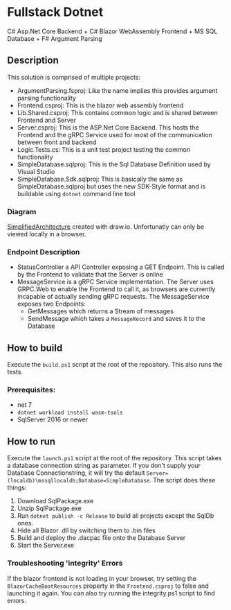 # Fullstack Dotnet

C# Asp.Net Core Backend + C# Blazor WebAssembly Frontend + MS SQL Database + F# Argument Parsing

## Description
This solution is comprised of multiple projects:
- ArgumentParsing.fsproj: Like the name implies this provides argument parsing functionality
- Frontend.csproj: This is the blazor web assembly frontend
- Lib.Shared.csproj: This contains common logic and is shared between Frontend and Server
- Server.csproj: This is the ASP.Net Core Backend. This hosts the Frontend and the gRPC Service used for most of the communication between front and backend
- Logic.Tests.cs: This is a unit test project testing the common functionality
- SimpleDatabase.sqlproj: This is the Sql Database Definition used by Visual Studio
- SimpleDatabase.Sdk.sqlproj: This is basically the same as SimpleDatabase.sqlproj but uses the new SDK-Style format and is buildable using `dotnet` command line tool

### Diagram
[SimplifiedArchitecture](./Diagram/FullstackDotnet.svg) created with draw.io. Unfortunatly can only be viewed locally in a browser.

### Endpoint Description
- StatusController a API Controller exposing a GET Endpoint. This is called by the Frontend to validate that the Server is online
- MessageService is a gRPC Service implementation. The Server uses GRPC.Web to enable the Frontend to call it, as browsers are currently incapable of actually sending gRPC requests. The MessageService exposes two Endpoints:
  - GetMessages which returns a Stream of messages
  - SendMessage which takes a `MessageRecord` and saves it to the Database

## How to build
Execute the `build.ps1` script at the root of the repository. This also runs the tests.

### Prerequisites:
- net 7
- `dotnet workload install wasm-tools`
- SqlServer 2016 or newer

## How to run
Execute the `launch.ps1` script at the root of the repository. This script takes a database connection string as parameter. If you don't supply your Database Connectionstring, it will try the default `Server=(localdb)\mssqllocaldb;Database=SimpleDatabase`. The script does these things:
1. Download SqlPackage.exe
2. Unzip SqlPackage.exe
3. Run `dotnet publish -c Release` to build all projects except the SqlDb ones.
4. Hide all Blazor .dll by switching them to .bin files
5. Build and deploy the .dacpac file onto the Database Server
6. Start the Server.exe

### Troubleshooting 'integrity' Errors
If the blazor frontend is not loading in your browser, try setting the `BlazorCacheBootResources` property in the `Frontend.csproj` to false and launching it again. You can also try running the integrity.ps1 script to find errors.